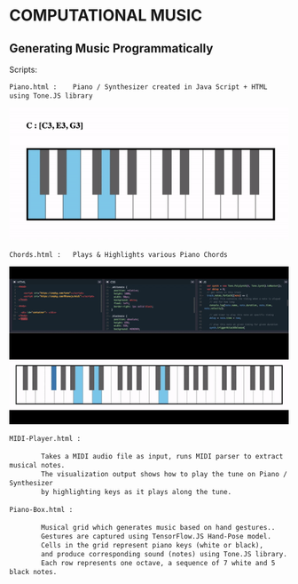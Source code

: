 
#		COMPUTATIONAL MUSIC

## Generating Music Programmatically

Scripts:

	Piano.html : 	Piano / Synthesizer created in Java Script + HTML using Tone.JS library

![Chords Demo](demos/chords.gif)

	Chords.html : 	Plays & Highlights various Piano Chords

![MIDI Demo](demos/MIDI.gif)

	MIDI-Player.html :

			Takes a MIDI audio file as input, runs MIDI parser to extract musical notes.
			The visualization output shows how to play the tune on Piano / Synthesizer
			by highlighting keys as it plays along the tune.

	Piano-Box.html :

			Musical grid which generates music based on hand gestures..
			Gestures are captured using TensorFlow.JS Hand-Pose model.
			Cells in the grid represent piano keys (white or black),
			and produce corresponding sound (notes) using Tone.JS library.
			Each row represents one octave, a sequence of 7 white and 5 black notes.
